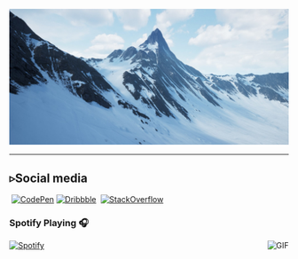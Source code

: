 ![Natura](https://github.com/lepidotteri/lepidotteri/blob/master/mountain.jpg?raw=true)

---

## ▹Social media
‎‎ [![CodePen](https://img.shields.io/badge/codepen-%23000000.svg?&style=for-the-badge&logo=codepen&logoColor=white)](https://codepen.io/lepidotteri) 
‎‎[![Dribbble](https://img.shields.io/badge/dribbble-%23ea4c89.svg?&style=for-the-badge&logo=dribbble&logoColor=white)](https://dribbble.com/lepidotteri)
‎‎ [![StackOverflow](https://img.shields.io/badge/stackoverflow-%23f48024.svg?&style=for-the-badge&logo=stackoverflow&logoColor=white)](https://stackoverflow.com/users/14929077/lepidotteri)

### Spotify Playing 🎧
[![Spotify](http://spotify-readme.lepi.io/api/spotify)](https://open.spotify.com/user/3144t76tnezrlmknrtgnlcvfxa4u)
<img align="right" alt="GIF" height="170px" src="https://media.giphy.com/media/J5B1Y8QZnzXXbLQIBu/giphy.gif" />
